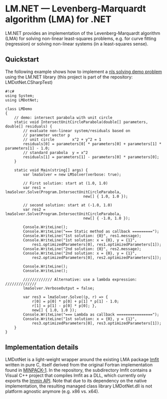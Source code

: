 # LM.NET — Levenberg-Marquardt algorithm (LMA) for .NET

LM.NET provides an implementation of the Levenberg-Marquardt algorithm (LMA) for solving non-linear least-squares problems, e.g. for curve fitting (regression) or solving non-linear systems (in a least-squares sense).

## Quickstart

The following example shows how to implement a [nls solving demo problem](http://apps.jcns.fz-juelich.de/doku/sc/lmfit:nonlinear-equations-example) using the LM.NET library (this project is part of the repository: LMDotNet.CSharpTest)

```
#!c#
using System;
using LMDotNet;

class LMDemo
{
    // demo: intersect parabola with unit circle
    static void IntersectUnitCircleParabola(double[] parameters, double[] residuals) {
        // evaluate non-linear system/residuals based on
        // parameter vector p
        // unit circle        x^2 + y^2 = 1
        residuals[0] = parameters[0] * parameters[0] + parameters[1] * parameters[1] - 1.0;
        // standard parabola  y = x^2
        residuals[1] = parameters[1] - parameters[0] * parameters[0];                  
    }

    static void Main(string[] args) {
        var lmaSolver = new LMSolver(verbose: true);

        // First solution: start at (1.0, 1.0)
        var res1 = lmaSolver.Solve(Program.IntersectUnitCircleParabola, 
                                   new[] { 1.0, 1.0 });
        
        // second solution: start at (-1.0, 1.0)
        var res2 = lmaSolver.Solve(Program.IntersectUnitCircleParabola, 
                                   new[] { -1.0, 1.0 });
        
        Console.WriteLine();            
        Console.WriteLine("=== Static method as callback =========");
        Console.WriteLine("1st solution: {0}", res1.message);
        Console.WriteLine("1st solution: x = {0}, y = {1}", 
            res1.optimizedParameters[0], res1.optimizedParameters[1]);
        Console.WriteLine("2nd solution: {0}", res2.message);
        Console.WriteLine("2nd solution: x = {0}, y = {1}", 
            res2.optimizedParameters[0], res2.optimizedParameters[1]);
    
        Console.WriteLine();
        Console.WriteLine();

        ///////////// Alternative: use a lambda expression: //////////////
        lmaSolver.VerboseOutput = false;

        var res3 = lmaSolver.Solve((p, r) => {
            r[0] = p[0] * p[0] + p[1] * p[1] - 1.0;            
            r[1] = p[1] - p[0] * p[0]; },
            new[] { 1.0, 1.0 });                        
        Console.WriteLine("=== Lambda as callback ================");
        Console.WriteLine("1st solution: x = {0}, y = {1}", 
            res3.optimizedParameters[0], res3.optimizedParameters[1]);            
    }
}
```

## Implementation details

LMDotNet is a light-weight wrapper around the existing LMA package [lmfit](http://apps.jcns.fz-juelich.de/doku/sc/lmfit) written in pure C, itself derived from the original Fortran implementation found in [MINPACK-1](http://www.netlib.org/minpack/). In the repository, the subdirectory lmfit contains a Visual C++ project that compiles lmfit as a DLL, which currently only exports the [lmmin API](http://apps.jcns.fz-juelich.de/man/lmmin.html). Note that due to its dependency on the native implementation, the resulting managed class library LMDotNet.dll is not platform agnostic anymore (e.g. x86 vs. x64).
